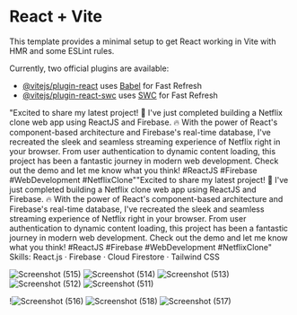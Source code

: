 # React + Vite

This template provides a minimal setup to get React working in Vite with HMR and some ESLint rules.

Currently, two official plugins are available:

- [@vitejs/plugin-react](https://github.com/vitejs/vite-plugin-react/blob/main/packages/plugin-react/README.md) uses [Babel](https://babeljs.io/) for Fast Refresh
- [@vitejs/plugin-react-swc](https://github.com/vitejs/vite-plugin-react-swc) uses [SWC](https://swc.rs/) for Fast Refresh


"Excited to share my latest project! 🚀 I've just completed building a Netflix clone web app using ReactJS and Firebase. 🔥 With the power of React's component-based architecture and Firebase's real-time database, I've recreated the sleek and seamless streaming experience of Netflix right in your browser. From user authentication to dynamic content loading, this project has been a fantastic journey in modern web development. Check out the demo and let me know what you think! #ReactJS #Firebase #WebDevelopment #NetflixClone""Excited to share my latest project! 🚀 I've just completed building a Netflix clone web app using ReactJS and Firebase. 🔥 With the power of React's component-based architecture and Firebase's real-time database, I've recreated the sleek and seamless streaming experience of Netflix right in your browser. From user authentication to dynamic content loading, this project has been a fantastic journey in modern web development. Check out the demo and let me know what you think! #ReactJS #Firebase #WebDevelopment #NetflixClone"
Skills: React.js · Firebase · Cloud Firestore · Tailwind CSS

![Screenshot (515)](https://github.com/KaveeshaDisssanayake/netflix_clone/assets/90174106/5e6298aa-a238-4499-9ae2-71ea0da43527)
![Screenshot (514)](https://github.com/KaveeshaDisssanayake/netflix_clone/assets/90174106/332f6432-fadd-4875-87b0-1de7bc24be65)
![Screenshot (513)](https://github.com/KaveeshaDisssanayake/netflix_clone/assets/90174106/8a8e1297-a1c2-46ea-a7ec-1b49cdff6bf2)
![Screenshot (512)](https://github.com/KaveeshaDisssanayake/netflix_clone/assets/90174106/d2bc8445-c23b-4225-bee1-93dba0dd8acc)
![Screenshot (511)](https://github.com/KaveeshaDisssanayake/netflix_clone/assets/90174106/bd06b3ba-fd42-4ca6-a59d-c2e219609acc)

!![Screenshot (516)](https://github.com/KaveeshaDisssanayake/netflix_clone/assets/90174106/48ba20c7-a6af-45de-be45-be920e6289c9)
![Screenshot (518)](https://github.com/KaveeshaDisssanayake/netflix_clone/assets/90174106/11357dfd-48fa-4ea2-a255-d963abcfdd4b)
![Screenshot (517)](https://github.com/KaveeshaDisssanayake/netflix_clone/assets/90174106/2a493f20-258d-4864-b0f4-39b6941a8a98)

